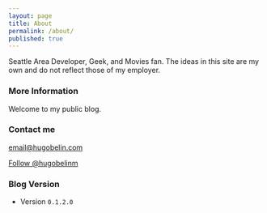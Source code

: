 ```yaml
---
layout: page
title: About
permalink: /about/
published: true
---
```


Seattle Area Developer, Geek, and Movies fan. The ideas in this site are my own and do not reflect those of my employer.

### More Information

Welcome to my public blog.

### Contact me

[email@hugobelin.com](mailto:email@hugobelin.com)

<a href="https://twitter.com/hugobelinm" class="twitter-follow-button" data-show-count="false">Follow @hugobelinm</a><script async src="//platform.twitter.com/widgets.js" charset="utf-8"></script>

### Blog Version

- Version `0.1.2.0`
